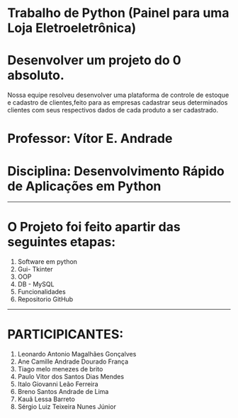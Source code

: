 # Trabalho de Python (Painel para uma Loja Eletroeletrônica)
# Desenvolver um projeto do 0 absoluto. 
  Nossa equipe resolveu desenvolver uma plataforma de controle
  de estoque e cadastro de clientes,feito para as empresas cadastrar seus 
  determinados clientes com seus respectivos dados de cada produto a ser cadastrado.
 # Professor: Vítor E. Andrade
 # Disciplina: Desenvolvimento Rápido de Aplicações em Python
______________________________________________________________________________
# O Projeto foi feito apartir das seguintes etapas: 
1. Software em python
2. Gui- Tkinter
3. OOP
4. DB - MySQL
5. Funcionalidades
6. Repositorio GitHub
________________________________________________________________________________
# PARTICIPICANTES:
1. Leonardo Antonio Magalhães Gonçalves
2. Ane Camille Andrade Dourado França
3. Tiago melo menezes de brito
4. Paulo Vitor dos Santos Dias Mendes
5. Italo Giovanni Leão Ferreira
6. Breno Santos Andrade de Lima
7. Kauã Lessa Barreto
8. Sérgio Luiz Teixeira Nunes Júnior
